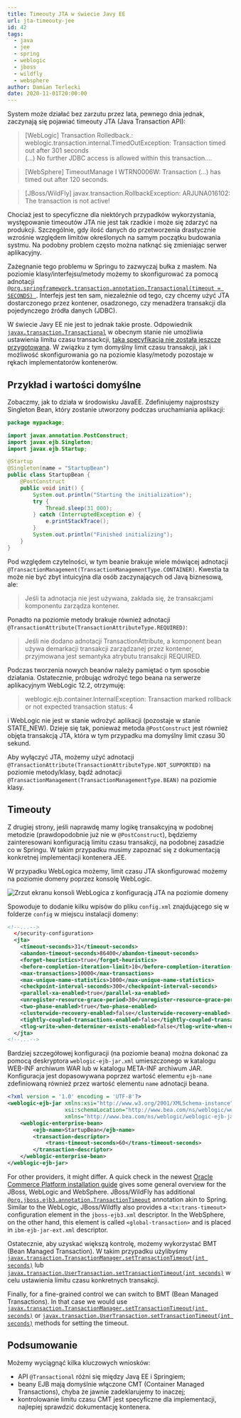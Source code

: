 ```yaml
---
title: Timeouty JTA w świecie Javy EE
url: jta-timeouty-jee
id: 42
tags:
  - java
  - jee
  - spring
  - weblogic
  - jboss
  - wildfly
  - websphere
author: Damian Terlecki
date: 2020-11-01T20:00:00
---
```


System może działać bez zarzutu przez lata, pewnego dnia jednak, zaczynają się pojawiać timeouty JTA (Java Transaction API):

> [WebLogic] Transaction Rolledback.: weblogic.transaction.internal.TimedOutException: Transaction timed out after 301 seconds  
> (...) No further JDBC access is allowed within this transaction....

> [WebSphere] TimeoutManage I   WTRN0006W: Transaction (...) has timed out after 120 seconds.

> [JBoss/WildFly] javax.transaction.RollbackException: ARJUNA016102: The transaction is not active!

Chociaż jest to specyficzne dla niektórych przypadków wykorzystania, występowanie timeoutów JTA nie jest tak rzadkie i może się zdarzyć na produkcji. Szczególnie, gdy ilość danych do przetworzenia drastycznie wzrośnie względem limitów określonych na samym początku budowania systmu. Na podobny problem często można natknąć się zmieniając serwer aplikacyjny.

Zażegnanie tego problemu w Springu to zazwyczaj bułka z masłem. Na poziomie klasy/interfejsu/metody możemy to skonfigurować za pomocą adnotacji [`@org.springframework.transaction.annotation.Transactional(timeout = SECONDS)
`](https://docs.spring.io/spring-framework/docs/current/javadoc-api/org/springframework/transaction/annotation/Transactional.html). Interfejs jest ten sam, niezależnie od tego, czy chcemy użyć JTA dostarczonego przez kontener, osadzonego, czy menadżera transakcji dla pojedynczego źródła danych (JDBC).


W świecie Javy EE nie jest to jednak takie proste. Odpowiednik [`javax.transaction.Transactional`](https://docs.oracle.com/javaee/7/api/javax/transaction/Transactional.html) w obecnym stanie nie umożliwia ustawienia limitu czasu transackcji, [taka specyfikacja nie została jeszcze przygotowana](https://github.com/eclipse-ee4j/jta-api/issues/67). W związku z tym domyślny limit czasu transakcji, jak i możliwość skonfigurowania go na poziomie klasy/metody pozostaje w rękach implementatorów kontenerów.

## Przykład i wartości domyślne

Zobaczmy, jak to działa w środowisku JavaEE. Zdefiniujemy najprostszy Singleton Bean, który zostanie utworzony podczas uruchamiania aplikacji:

```java
package mypackage;

import javax.annotation.PostConstruct;
import javax.ejb.Singleton;
import javax.ejb.Startup;

@Startup
@Singleton(name = "StartupBean")
public class StartupBean {
    @PostConstruct
    public void init() {
        System.out.println("Starting the initialization");
        try {
            Thread.sleep(31_000);
        } catch (InterruptedException e) {
            e.printStackTrace();
        }
        System.out.println("Finished initializing");
    }
}
```

Pod względem czytelności, w tym beanie brakuje wiele mówiącej adnotacji `@TransactionManagement(TransactionManagementType.CONTAINER)`. Kwestia ta może nie być zbyt intuicyjna dla osób zaczynających od Javą biznesową, ale:

> Jeśli ta adnotacja nie jest używana, zakłada się, że transakcjami komponentu zarządza kontener.

Ponadto na poziomie metody brakuje również adnotacji `@TransactionAttribute(TransactionAttributeType.REQUIRED)`:

> Jeśli nie dodano adnotacji TransactionAttribute, a komponent bean używa demarkacji transakcji zarządzanej przez kontener, przyjmowana jest semantyka atrybutu transakcji REQUIRED.

Podczas tworzenia nowych beanów należy pamiętać o tym sposobie działania. Ostatecznie, próbując wdrożyć tego beana na serwerze aplikacyjnym WebLogic 12.2, otrzymuję:

> weblogic.ejb.container.InternalException: Transaction marked rollback or not expected transaction status: 4

i WebLogic nie jest w stanie wdrożyć aplikacji (pozostaje w stanie STATE_NEW). Dzieje się tak, ponieważ metoda `@PostConstruct` jest również objęta transakcją JTA, która w tym przypadku ma domyślny limit czasu 30 sekund.

Aby wyłączyć JTA, możemy użyć adnotacji `@TransactionAttribute(TransactionAttributeType.NOT_SUPPORTED)` na poziomie metody/klasy, bądź adnotacji `@TransactionManagement(TransactionManagementType.BEAN)` na poziomie klasy.

## Timeouty

Z drugiej strony, jeśli naprawdę mamy logikę transakcyjną w podobnej metodzie (prawdopodobnie już nie w `@PostConstruct`), będziemy zainteresowani konfiguracją limitu czasu transakcji, na podobnej zasadzie co w Springu. W takim przypadku musimy zapoznać się z dokumentacją konkretnej implementacji kontenera JEE.

W przypadku WebLogica możemy, limit czasu JTA skonfigurować możemy na poziomie domeny poprzez konsolę WebLogic.

<img src="/img/hq/weblogic-jta-timeout.png" alt="Zrzut ekranu konsoli WebLogica z konfiguracją JTA na poziomie domeny" title="WebLogic – konfiguracja JTA poprzez konsolę">

Spowoduje to dodanie kilku wpisów do pliku `config.xml` znajdującego się w folderze `config` w miejscu instalacji domeny:

```xml
<!--...-->
  </security-configuration>
  <jta>
    <timeout-seconds>31</timeout-seconds>
    <abandon-timeout-seconds>86400</abandon-timeout-seconds>
    <forget-heuristics>true</forget-heuristics>
    <before-completion-iteration-limit>10</before-completion-iteration-limit>
    <max-transactions>10000</max-transactions>
    <max-unique-name-statistics>1000</max-unique-name-statistics>
    <checkpoint-interval-seconds>300</checkpoint-interval-seconds>
    <parallel-xa-enabled>true</parallel-xa-enabled>
    <unregister-resource-grace-period>30</unregister-resource-grace-period>
    <two-phase-enabled>true</two-phase-enabled>
    <clusterwide-recovery-enabled>false</clusterwide-recovery-enabled>
    <tightly-coupled-transactions-enabled>false</tightly-coupled-transactions-enabled>
    <tlog-write-when-determiner-exists-enabled>false</tlog-write-when-determiner-exists-enabled>
  </jta>
<!--...-->
```

Bardziej szczegółowej konfiguracji (na poziomie beana) można dokonać za pomocą deskryptora `weblogic-ejb-jar.xml` umieszczonego w katalogu WEB-INF archiwum WAR lub w katalogu META-INF archiwum JAR. Konfiguracja jest dopasowywana poprzez wartość elementu `ejb-name` zdefiniowaną również przez wartość elementu `name` adnotacji beana.

```xml
<?xml version = '1.0' encoding = 'UTF-8'?>
<weblogic-ejb-jar xmlns:xsi="http://www.w3.org/2001/XMLSchema-instance"
                  xsi:schemaLocation="http://www.bea.com/ns/weblogic/weblogic-ejb-jar http://www.bea.com/ns/weblogic/weblogic-ejb-jar/1.0/weblogic-ejb-jar.xsd"
                  xmlns="http://www.bea.com/ns/weblogic/weblogic-ejb-jar">
    <weblogic-enterprise-bean>
        <ejb-name>StartupBean</ejb-name>
        <transaction-descriptor>
            <trans-timeout-seconds>60</trans-timeout-seconds>
        </transaction-descriptor>
    </weblogic-enterprise-bean>
</weblogic-ejb-jar>
```

For other providers, it might differ. A quick check in the newest [Oracle Commerce Platform installation guide](https://docs.oracle.com/cd/E52191_03/Platform.11-1/ATGInstallGuide/html/s0406settingthetransactiontimeoutonjb01.html) gives some general overview for the JBoss, WebLogic and WebSphere. JBoss/WildFly has additional [`@org.jboss.ejb3.annotation.TransactionTimeout`](https://github.com/wildfly/jboss-ejb3-ext-api/blob/master/src/main/java/org/jboss/ejb3/annotation/TransactionTimeout.java) annotation akin to Spring. Similar to the WebLogic, JBoss/Wildfly also provides a `<tx:trans-timeout>` configuration element in the `jboss-ejb3.xml` descriptor. In the WebSphere, on the other hand, this element is called `<global-transaction>` and is placed in `ibm-ejb-jar-ext.xml` descriptor.

Ostatecznie, aby uzyskać większą kontrolę, możemy wykorzystać BMT (Bean Managed Transaction). W takim przypadku użylibyśmy [`javax.transaction.TransactionManager.setTransactionTimeout(int seconds)`](https://docs.oracle.com/javaee/7/api/javax/transaction/TransactionManager.html) lub [`javax.transaction.UserTransaction.setTransactionTimeout(int seconds)`](https://docs.oracle.com/javaee/7/api/javax/transaction/UserTransaction.html) w celu ustawienia limitu czasu konkretnych transakcji.

Finally, for a fine-grained control we can switch to BMT (Bean Managed Transactions). In that case we would use [`javax.transaction.TransactionManager.setTransactionTimeout(int seconds)`](https://docs.oracle.com/javaee/7/api/javax/transaction/TransactionManager.html) or [`javax.transaction.UserTransaction.setTransactionTimeout(int seconds)`](https://docs.oracle.com/javaee/7/api/javax/transaction/UserTransaction.html) methods for setting the timeout.

## Podsumowanie

Możemy wyciągnąć kilka kluczowych wniosków:
- API `@Transactional` różni się między Javą EE i Springiem;
- beany EJB mają domyślnie włączone CMT (Container Managed Transactions), chyba że jawnie zadeklarujemy to inaczej;
- kontrolowanie limitu czasu CMT jest specyficzne dla implementacji, najlepiej sprawdzić dokumentację kontenera.